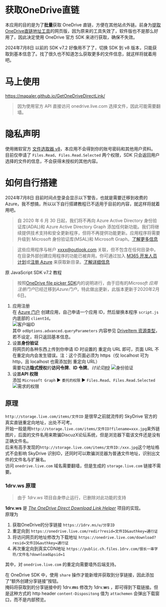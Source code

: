 获取OneDrive直链
===========
本应用的目的是为了**批量**获取 OneDrive 直链，方便在其他站点外链。前身为[提取OneDrive直链地址工具](http://bbs.comicdd.com/thread-354826-1-1.html)的网页版，因为原来的工具失效了，软件版也不是那么好用了，因此决定使用 OneDrive 官方 SDK 来进行获取，确保不失效。 

2024年7月8日 以前的 SDK v7.2 好像用不了了，切换 SDK 到 v8 版本，只能获取到基本信息了。找了很久也不知道怎么获取更多的文件信息，就这样将就着用吧。

# 马上使用
https://mapaler.github.io/GetOneDriveDirectLink/

> 因为使用官方 API 直接访问 onedrive.live.com 选择文件，因此可能需要翻墙。

# 隐私声明

使用微软官方 [文件选取器 v8](https://learn.microsoft.com/zh-cn/onedrive/developer/controls/file-pickers/)，本应用不会得到你的账号密码和其他用户资料。
目前仅申请了 `Files.Read`、`Files.Read.Selected` 两个权限，SDK 只会返回用户选择的文件的信息，不会获得未授权的其他内容。  

# 如何自行搭建

2024年7月8日 目前时间点登录会显示以下警告，也就是需要迁移到收费的 Azure，我不想搞，所以以下自行搭建教程已不适用于目前的内容，就这样将就着用吧。

> 自 2020 年 6 月 30 日起，我们将不再向 Azure Active Directory 身份验证库(ADAL)和 Azure Active Directory Graph 添加任何新功能。我们将继续提供技术支持和安全更新程序，但将不再提供功能更新。应用程序将需要升级到 Microsoft 身份验证库(MSAL)和 Microsoft Graph。[了解更多信息](https://go.microsoft.com/fwlink/?linkid=2132805)

> 这些应用程序与帐户 xxxx@outlook.com 关联，但不包含在任何目录中。在目录外部创建应用程序的功能已被弃用。你可通过加入 [M365 开发人员计划](https://aka.ms/joinM365DeveloperProgram)或[注册 Azure](https://aka.ms/signUpForAzure) 来获取新目录。[了解详细信息](https://aka.ms/MsaDeprecateInfo)

原 JavaScript SDK v7.2 教程

>按照[OneDrive file picker SDK](https://docs.microsoft.com/onedrive/developer/controls/file-pickers/js-v72/)内的说明进行，由于旧有的*Microsoft 应用注册门户*已经迁移到*Azure门户*，特此做出更新，此版本更新于2020年2月6日。

1. 应用注册  
在 [Azure 门户](https://portal.azure.com/#blade/Microsoft_AAD_RegisteredApps/ApplicationsListBlade) 创建应用，自己申请一个应用 ID，然后替换本程序 `script.js` 内底部的 `clientId`。  
![客户端ID](document/clientID.png)  
其中 `odOptions.advanced.queryParameters` 内容参见 [DriveItem 资源类型](https://docs.microsoft.com/onedrive/developer/rest-api/resources/driveitem?view=odsp-graph-online)，若不设定，将只返回基本信息。
1. 设置**身份验证**  
将网页的各种东西上传到你申请 ID 时设置的 重定向 URL 即可，页面 URL 不在重定向内会发生错误。注：这个页面必须为 https（仅 localhost 可为 http，且 localhost 也需添加到 重定向 URL）  
需要勾选**隐式授权**的**访问令牌**、**ID 令牌**。*讨论见[#9](//github.com/Mapaler/GetOneDriveDirectLink/issues/9)*
![身份验证](document/authentication.png)
1. 设置**API 权限**  
添加 `Microsoft Graph` ▶ `委托的权限` ▶ `Files.Read`、`Files.Read.Selected`  
![需求的权限](document/permission.png) 

## 原理
`http://storage.live.com/items/文件ID` 是很早之前就流传的 SkyDrive 官方的真实直链重定向地址，出处不可考。  
开始一般是用`http://storage.live.com/items/文件ID?filename=xxx.jpg`来外链图片，后面的文件名用来欺骗DiscuzX论坛系统，但是浏览器下载该文件还是没有正确文件名。  
后来有高手发现的`http://storage.live.com/items/文件ID:/xxx.jpg`这个地址格式不会影响 SkyDrive 识别ID，还同时可以欺骗浏览器为普通文件地址，识别出文件的文件名与扩展名。  
访问 `onedrive.live.com` 域名需要翻墙，但是生成的 `storage.live.com` 链接不需要。

### 1drv.ws 原理

> 由于 *1drv.ws* 项目自身停止运行，已删除对此功能的支持

**1drv.ws** 是 *[The OneDrive Direct Download Link Helper](//github.com/aploium/OneDrive-Direct-Link)* 项目的实现。  
原理为
1. 获取OneDrive的分享链接 `https://1drv.ms/u/分享ID`
2. 重定向到 `https://onedrive.live.com/redir?resid=文件ID&authkey=通行证`
3. 将访问网页的地址修改为下载地址 `https://onedrive.live.com/download?resid=文件ID&authkey=通行证`
4. 再次重定向到真实CDN地址 `https://public.ch.files.1drv.com/很长一串字符/文件名?download&psid=1`

其中，对 `onedrive.live.com` 的重定向需要墙外后端支持。

在 OneDrive SDK 中，使用 `share` 操作才能新增并获取到分享链接，因此添加了“额外创建分享链接”按钮。  
掩码将获取到的分享链接中的 1drv.**m**s 修改为 1drv.**w**s ，即可得到下载链接。但是这种方式的 http header `content-Dispositong` 值为 `attachemen` 会弹出下载窗口，而不是内部预览。